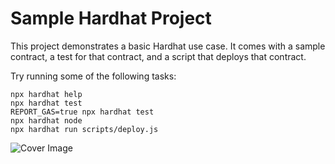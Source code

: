 # Sample Hardhat Project

This project demonstrates a basic Hardhat use case. It comes with a sample contract, a test for that contract, and a script that deploys that contract.

Try running some of the following tasks:

```shell
npx hardhat help
npx hardhat test
REPORT_GAS=true npx hardhat test
npx hardhat node
npx hardhat run scripts/deploy.js
```

![Cover Image](https://user-images.githubusercontent.com/25516047/205494606-a141ddb1-0121-494e-ba19-0abbaf62d4c6.PNG)
